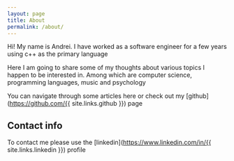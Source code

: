 ```yaml
---
layout: page
title: About
permalink: /about/
---
```


Hi! My name is Andrei. I have worked as a software engineer for a few years using c++ as the primary language

Here I am going to share some of my thoughts about various topics I happen to be interested in. Among which are computer science, programming languages, music and psychology

You can navigate through some articles here or check out my [github](https://github.com/{{ site.links.github }}) page

## Contact info

To contact me please use the [linkedin](https://www.linkedin.com/in/{{ site.links.linkedin }}) profile
